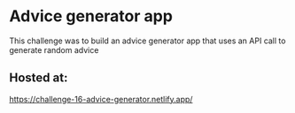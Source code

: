 # Advice generator app
This challenge was to build an advice generator app that uses an API call to generate random advice

## Hosted at: 

https://challenge-16-advice-generator.netlify.app/